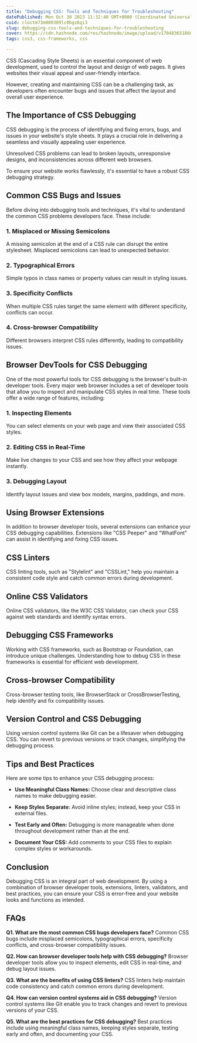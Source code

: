 ```yaml
---
title: "Debugging CSS: Tools and Techniques for Troubleshooting"
datePublished: Mon Oct 30 2023 11:32:40 GMT+0000 (Coordinated Universal Time)
cuid: cloctm73m000309lc0bgz6qi3
slug: debugging-css-tools-and-techniques-for-troubleshooting
cover: https://cdn.hashnode.com/res/hashnode/image/upload/v1704836518609/40cd240e-1065-4e97-9969-e601079eb5c0.jpeg
tags: css3, css-frameworks, css

---
```


CSS (Cascading Style Sheets) is an essential component of web development, used to control the layout and design of web pages. It gives websites their visual appeal and user-friendly interface.

However, creating and maintaining CSS can be a challenging task, as developers often encounter bugs and issues that affect the layout and overall user experience.

## The Importance of CSS Debugging

CSS debugging is the process of identifying and fixing errors, bugs, and issues in your website's style sheets. It plays a crucial role in delivering a seamless and visually appealing user experience.

Unresolved CSS problems can lead to broken layouts, unresponsive designs, and inconsistencies across different web browsers.

To ensure your website works flawlessly, it's essential to have a robust CSS debugging strategy.

## Common CSS Bugs and Issues

Before diving into debugging tools and techniques, it's vital to understand the common CSS problems developers face. These include:

### 1\. Misplaced or Missing Semicolons

A missing semicolon at the end of a CSS rule can disrupt the entire stylesheet. Misplaced semicolons can lead to unexpected behavior.

### 2\. Typographical Errors

Simple typos in class names or property values can result in styling issues.

### 3\. Specificity Conflicts

When multiple CSS rules target the same element with different specificity, conflicts can occur.

### 4\. Cross-browser Compatibility

Different browsers interpret CSS rules differently, leading to compatibility issues.

## Browser DevTools for CSS Debugging

One of the most powerful tools for CSS debugging is the browser's built-in developer tools. Every major web browser includes a set of developer tools that allow you to inspect and manipulate CSS styles in real time. These tools offer a wide range of features, including:

### 1\. Inspecting Elements

You can select elements on your web page and view their associated CSS styles.

### 2\. Editing CSS in Real-Time

Make live changes to your CSS and see how they affect your webpage instantly.

### 3\. Debugging Layout

Identify layout issues and view box models, margins, paddings, and more.

## Using Browser Extensions

In addition to browser developer tools, several extensions can enhance your CSS debugging capabilities. Extensions like "CSS Peeper" and "WhatFont" can assist in identifying and fixing CSS issues.

## CSS Linters

CSS linting tools, such as "Stylelint" and "CSSLint," help you maintain a consistent code style and catch common errors during development.

## Online CSS Validators

Online CSS validators, like the W3C CSS Validator, can check your CSS against web standards and identify syntax errors.

## Debugging CSS Frameworks

Working with CSS frameworks, such as Bootstrap or Foundation, can introduce unique challenges. Understanding how to debug CSS in these frameworks is essential for efficient web development.

## Cross-browser Compatibility

Cross-browser testing tools, like BrowserStack or CrossBrowserTesting, help identify and fix compatibility issues.

## Version Control and CSS Debugging

Using version control systems like Git can be a lifesaver when debugging CSS. You can revert to previous versions or track changes, simplifying the debugging process.

## Tips and Best Practices

Here are some tips to enhance your CSS debugging process:

* **Use Meaningful Class Names:** Choose clear and descriptive class names to make debugging easier.
    
* **Keep Styles Separate:** Avoid inline styles; instead, keep your CSS in external files.
    
* **Test Early and Often:** Debugging is more manageable when done throughout development rather than at the end.
    
* **Document Your CSS:** Add comments to your CSS files to explain complex styles or workarounds.
    

## Conclusion

Debugging CSS is an integral part of web development. By using a combination of browser developer tools, extensions, linters, validators, and best practices, you can ensure your CSS is error-free and your website looks and functions as intended.

## FAQs

**Q1. What are the most common CSS bugs developers face?** Common CSS bugs include misplaced semicolons, typographical errors, specificity conflicts, and cross-browser compatibility issues.

**Q2. How can browser developer tools help with CSS debugging?** Browser developer tools allow you to inspect elements, edit CSS in real-time, and debug layout issues.

**Q3. What are the benefits of using CSS linters?** CSS linters help maintain code consistency and catch common errors during development.

**Q4. How can version control systems aid in CSS debugging?** Version control systems like Git enable you to track changes and revert to previous versions of your CSS.

**Q5. What are the best practices for CSS debugging?** Best practices include using meaningful class names, keeping styles separate, testing early and often, and documenting your CSS.